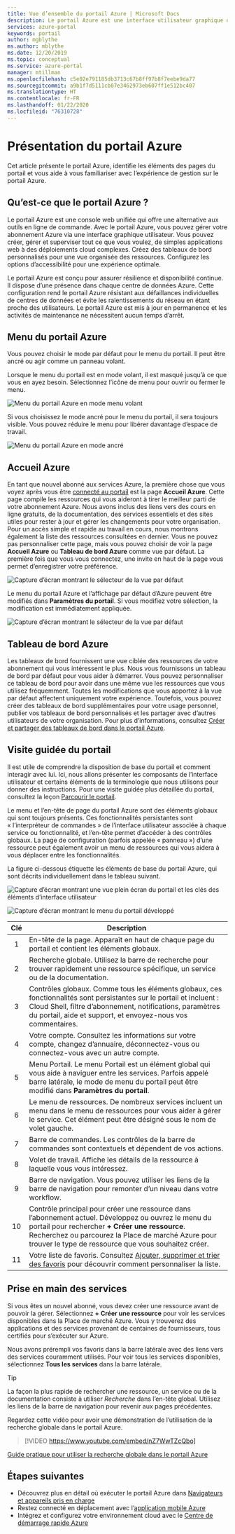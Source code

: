 ```yaml
---
title: Vue d’ensemble du portail Azure | Microsoft Docs
description: Le portail Azure est une interface utilisateur graphique que vous pouvez utiliser pour gérer vos services Azure. Découvrez comment explorer et rechercher des ressources dans le portail Azure.
services: azure-portal
keywords: portail
author: mgblythe
ms.author: mblythe
ms.date: 12/20/2019
ms.topic: conceptual
ms.service: azure-portal
manager: mtillman
ms.openlocfilehash: c5e02e791185db3713c67b8ff97b8f7eebe9da77
ms.sourcegitcommit: a9b1f7d5111cb07e3462973eb607ff1e512bc407
ms.translationtype: HT
ms.contentlocale: fr-FR
ms.lasthandoff: 01/22/2020
ms.locfileid: "76310728"
---
```

# <a name="azure-portal-overview"></a>Présentation du portail Azure

Cet article présente le portail Azure, identifie les éléments des pages du portail et vous aide à vous familiariser avec l’expérience de gestion sur le portail Azure.

## <a name="what-is-the-azure-portal"></a>Qu’est-ce que le portail Azure ?

Le portail Azure est une console web unifiée qui offre une alternative aux outils en ligne de commande. Avec le portail Azure, vous pouvez gérer votre abonnement Azure via une interface graphique utilisateur. Vous pouvez créer, gérer et superviser tout ce que vous voulez, de simples applications web à des déploiements cloud complexes. Créez des tableaux de bord personnalisés pour une vue organisée des ressources. Configurez les options d’accessibilité pour une expérience optimale.

Le portail Azure est conçu pour assurer résilience et disponibilité continue. Il dispose d’une présence dans chaque centre de données Azure. Cette configuration rend le portail Azure résistant aux défaillances individuelles de centres de données et évite les ralentissements du réseau en étant proche des utilisateurs. Le portail Azure est mis à jour en permanence et les activités de maintenance ne nécessitent aucun temps d’arrêt.

## <a name="azure-portal-menu"></a>Menu du portail Azure

Vous pouvez choisir le mode par défaut pour le menu du portail. Il peut être ancré ou agir comme un panneau volant.

Lorsque le menu du portail est en mode volant, il est masqué jusqu’à ce que vous en ayez besoin. Sélectionnez l’icône de menu pour ouvrir ou fermer le menu.

![Menu du portail Azure en mode menu volant](./media/azure-portal-overview/azure-portal-overview-portal-menu-flyout.png)

Si vous choisissez le mode ancré pour le menu du portail, il sera toujours visible. Vous pouvez réduire le menu pour libérer davantage d’espace de travail.

![Menu du portail Azure en mode ancré](./media/azure-portal-overview/azure-portal-overview-portal-menu-expandcollapse.png)

## <a name="azure-home"></a>Accueil Azure

En tant que nouvel abonné aux services Azure, la première chose que vous voyez après vous être [connecté au portail](https://portal.azure.com) est la page **Accueil Azure**. Cette page compile les ressources qui vous aideront à tirer le meilleur parti de votre abonnement Azure. Nous avons inclus des liens vers des cours en ligne gratuits, de la documentation, des services essentiels et des sites utiles pour rester à jour et gérer les changements pour votre organisation. Pour un accès simple et rapide au travail en cours, nous montrons également la liste des ressources consultées en dernier. Vous ne pouvez pas personnaliser cette page, mais vous pouvez choisir de voir la page **Accueil Azure** ou **Tableau de bord Azure** comme vue par défaut. La première fois que vous vous connectez, une invite en haut de la page vous permet d’enregistrer votre préférence.

![Capture d’écran montrant le sélecteur de la vue par défaut](./media/azure-portal-overview/azure-portal-default-view.png)

Le menu du portail Azure et l’affichage par défaut d’Azure peuvent être modifiés dans **Paramètres du portail**. Si vous modifiez votre sélection, la modification est immédiatement appliquée.

![Capture d’écran montrant le sélecteur de la vue par défaut](./media/azure-portal-overview/azure-portal-overview-portal-settings-menu-home.png)

## <a name="azure-dashboard"></a>Tableau de bord Azure

Les tableaux de bord fournissent une vue ciblée des ressources de votre abonnement qui vous intéressent le plus. Nous vous fournissons un tableau de bord par défaut pour vous aider à démarrer. Vous pouvez personnaliser ce tableau de bord pour avoir dans une même vue les ressources que vous utilisez fréquemment. Toutes les modifications que vous apportez à la vue par défaut affectent uniquement votre expérience. Toutefois, vous pouvez créer des tableaux de bord supplémentaires pour votre usage personnel, publier vos tableaux de bord personnalisés et les partager avec d’autres utilisateurs de votre organisation. Pour plus d’informations, consultez [Créer et partager des tableaux de bord dans le portail Azure](../azure-portal/azure-portal-dashboards.md).

## <a name="getting-around-the-portal"></a>Visite guidée du portail

Il est utile de comprendre la disposition de base du portail et comment interagir avec lui. Ici, nous allons présenter les composants de l’interface utilisateur et certains éléments de la terminologie que nous utilisons pour donner des instructions. Pour une visite guidée plus détaillée du portail, consultez la leçon [Parcourir le portail](https://docs.microsoft.com/learn/modules/tour-azure-portal/3-navigate-the-portal).

Le menu et l’en-tête de page du portail Azure sont des éléments globaux qui sont toujours présents. Ces fonctionnalités persistantes sont « l’interpréteur de commandes » de l’interface utilisateur associée à chaque service ou fonctionnalité, et l’en-tête permet d’accéder à des contrôles globaux. La page de configuration (parfois appelée « panneau ») d’une ressource peut également avoir un menu de ressources qui vous aidera à vous déplacer entre les fonctionnalités.

La figure ci-dessous étiquette les éléments de base du portail Azure, qui sont décrits individuellement dans le tableau suivant.

![Capture d’écran montrant une vue plein écran du portail et les clés des éléments d’interface utilisateur](./media/azure-portal-overview/azure-portal-overview-portal-callouts.png)

![Capture d’écran montrant le menu du portail développé](./media/azure-portal-overview/azure-portal-overview-portal-menu-callouts.png)

|Clé|Description
|:---:|---|
|1|En-tête de la page. Apparaît en haut de chaque page du portail et contient les éléments globaux.|
|2| Recherche globale. Utilisez la barre de recherche pour trouver rapidement une ressource spécifique, un service ou de la documentation.|
|3|Contrôles globaux. Comme tous les éléments globaux, ces fonctionnalités sont persistantes sur le portail et incluent : Cloud Shell, filtre d’abonnement, notifications, paramètres du portail, aide et support, et envoyez-nous vos commentaires.|
|4|Votre compte. Consultez les informations sur votre compte, changez d’annuaire, déconnectez-vous ou connectez-vous avec un autre compte.|
|5|Menu Portail. Le menu Portail est un élément global qui vous aide à naviguer entre les services. Parfois appelé barre latérale, le mode de menu du portail peut être modifié dans **Paramètres du portail**.|
|6|Le menu de ressources. De nombreux services incluent un menu dans le menu de ressources pour vous aider à gérer le service. Cet élément peut être désigné sous le nom de volet gauche.|
|7|Barre de commandes. Les contrôles de la barre de commandes sont contextuels et dépendent de vos actions.|
|8|Volet de travail.  Affiche les détails de la ressource à laquelle vous vous intéressez.|
|9|Barre de navigation. Vous pouvez utiliser les liens de la barre de navigation pour remonter d’un niveau dans votre workflow.|
|10|Contrôle principal pour créer une ressource dans l’abonnement actuel. Développez ou ouvrez le menu du portail pour rechercher **+ Créer une ressource**. Recherchez ou parcourez la Place de marché Azure pour trouver le type de ressource que vous souhaitez créer.|
|11|Votre liste de favoris. Consultez [Ajouter, supprimer et trier des favoris](../azure-portal/azure-portal-add-remove-sort-favorites.md) pour découvrir comment personnaliser la liste.|

## <a name="get-started-with-services"></a>Prise en main des services

Si vous êtes un nouvel abonné, vous devez créer une ressource avant de pouvoir la gérer. Sélectionnez **+ Créer une ressource** pour voir les services disponibles dans la Place de marché Azure. Vous y trouverez des applications et des services provenant de centaines de fournisseurs, tous certifiés pour s’exécuter sur Azure.

Nous avons prérempli vos favoris dans la barre latérale avec des liens vers des services couramment utilisés.  Pour voir tous les services disponibles, sélectionnez **Tous les services** dans la barre latérale.

> [!TIP]
> La façon la plus rapide de rechercher une ressource, un service ou de la documentation consiste à utiliser *Recherche* dans l’en-tête global. Utilisez les liens de la barre de navigation pour revenir aux pages précédentes.
>
Regardez cette vidéo pour avoir une démonstration de l’utilisation de la recherche globale dans le portail Azure.


> [!VIDEO https://www.youtube.com/embed/nZ7WwTZcQbo]

[Guide pratique pour utiliser la recherche globale dans le portail Azure](https://www.youtube.com/watch?v=nZ7WwTZcQbo)

## <a name="next-steps"></a>Étapes suivantes

* Découvrez plus en détail où exécuter le portail Azure dans [Navigateurs et appareils pris en charge](../azure-portal/azure-portal-supported-browsers-devices.md)
* Restez connecté en déplacement avec l’[application mobile Azure](https://azure.microsoft.com/features/azure-portal/mobile-app/)
* Intégrez et configurez votre environnement cloud avec le [Centre de démarrage rapide Azure](../azure-portal/azure-portal-quickstart-center.md)
